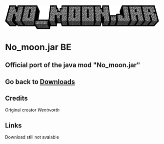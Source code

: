 ![null](images/no_moon.png)

# No_moon.jar BE

Official port of the java mod "No_moon.jar"
-------
Go back to [Downloads](Downloads.md)
-------
## Credits

Original creator *Wentworth*

## Links

Download still not avaiable
